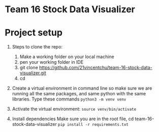 # Team 16 Stock Data Visualizer

# Project setup

1. Steps to clone the repo: 
    1. Make a working folder on your local machine
    2. pen your working folder in IDE
    3. git clone https://github.com/21vincentchu/team-16-stock-data-visualizer.git
    4. cd 

2. Create a virtual environment in command line so make sure we are running all the same packages, and same python with the same libraries. Type these commands
    `python3 -m venv venv`

3. Activate the virtual environment:
    `source venv/bin/activate`

4. Install dependencies
    Make sure you are in the root file, cd team-16-stock-data-visualizer
    `pip install -r requirements.txt`
